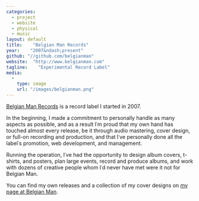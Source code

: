 ```yaml
---
categories:
  - project
  - website
  - physical
  - music
layout: default
title:    "Belgian Man Records"
year:    "2007&ndash;present"
github: "//github.com/belgianman"
website:  "http://www.belgianman.com"
tagline:    "Experimental Record Label"
media:
  -
    type: image
    url: "/images/belgianman.png"
---
```

<a href="http://belgianman.com/">Belgian Man Records</a> is a record label I started in 2007.

In the beginning, I made a commitment to personally handle as many aspects as possible, and as a result I&#8127;m proud that my own hand has touched almost every release, be it through audio mastering, cover design, or full-on recording and production, and that I&#8127;ve personally done all the label&#8127;s promotion, web development, and management.

Running the operation, I&#8127;ve had the opportunity to design album covers, t-shirts, and posters, plan large events, record and produce albums, and work with dozens of creative people whom I&#8127;d never have met were it not for Belgian Man.

You can find my own releases and a collection of my cover designs on <a href="http://belgianman.com/monks">my page at Belgian Man</a>.
